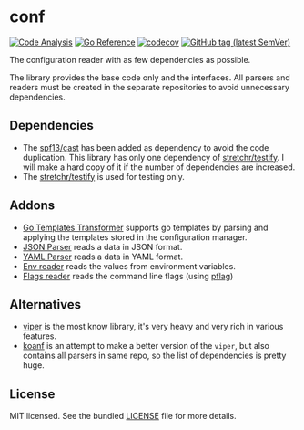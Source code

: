# conf

[![Code Analysis](https://github.com/sv-tools/conf/actions/workflows/checks.yaml/badge.svg)](https://github.com/sv-tools/conf/actions/workflows/checks.yaml)
[![Go Reference](https://pkg.go.dev/badge/github.com/sv-tools/conf.svg)](https://pkg.go.dev/github.com/sv-tools/conf)
[![codecov](https://codecov.io/gh/sv-tools/conf/branch/main/graph/badge.svg?token=0XVOTDR1CW)](https://codecov.io/gh/sv-tools/conf)
[![GitHub tag (latest SemVer)](https://img.shields.io/github/v/tag/sv-tools/conf?style=flat)](https://github.com/sv-tools/conf/releases)

The configuration reader with as few dependencies as possible.

The library provides the base code only and the interfaces. All parsers and readers must be created in the separate repositories to avoid unnecessary dependencies.


## Dependencies

* The [spf13/cast](https://github.com/spf13/cast) has been added as dependency to avoid the code duplication.
This library has only one dependency of [stretchr/testify](https://github.com/stretchr/testify).
I will make a hard copy of it if the number of dependencies are increased.
* The [stretchr/testify](https://github.com/stretchr/testify) is used for testing only.

## Addons

* [Go Templates Transformer](https://github.com/sv-tools/conf-transformer-go-template) supports go templates by parsing and applying the templates stored in the configuration manager.
* [JSON Parser](https://github.com/sv-tools/conf-parser-json) reads a data in JSON format.
* [YAML Parser](https://github.com/sv-tools/conf-parser-yaml) reads a data in YAML format.
* [Env reader](https://github.com/sv-tools/conf-reader-env) reads the values from environment variables.
* [Flags reader](https://github.com/sv-tools/conf-reader-flags) reads the command line flags (using [pflag](https://github.com/spf13/pflag))

## Alternatives

* [viper](https://github.com/spf13/viper) is the most know library, it's very heavy and very rich in various features.
* [koanf](https://github.com/knadh/koanf) is an attempt to make a better version of the `viper`, but also contains all parsers in same repo, so the list of dependencies is pretty huge.

## License

MIT licensed. See the bundled [LICENSE](LICENSE) file for more details.
